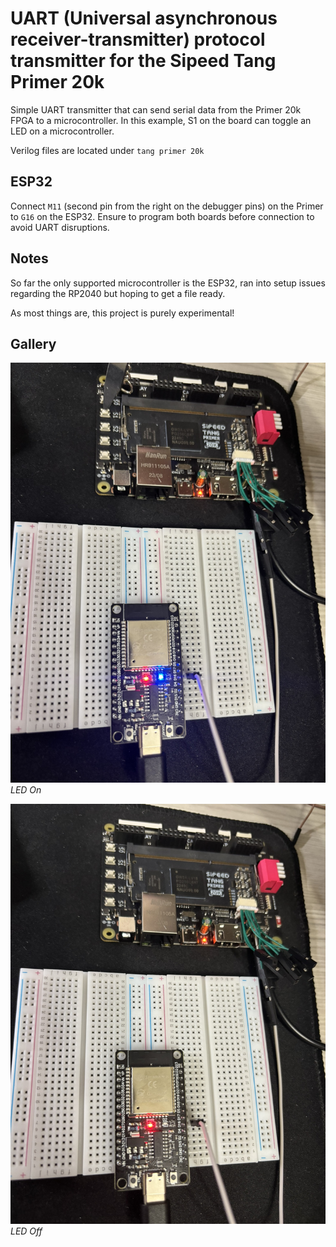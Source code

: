 # UART (Universal asynchronous receiver-transmitter) protocol transmitter for the Sipeed Tang Primer 20k

Simple UART transmitter that can send serial data from the Primer 20k FPGA to a microcontroller. In this example, S1 on the board can toggle an LED on a microcontroller.

Verilog files are located under `tang primer 20k`


## ESP32

Connect `M11` (second pin from the right on the debugger pins) on the Primer to `G16` on the ESP32.
Ensure to program both boards before connection to avoid UART disruptions.

## Notes

So far the only supported microcontroller is the ESP32, ran into setup issues regarding the RP2040 but hoping to get a file ready.

As most things are, this project is purely experimental!

## Gallery

![ESP32 LED On](photos/esp32_on.jpg)
*LED On*

![ESP32 LED Off](photos/esp32_off.jpg)
*LED Off*